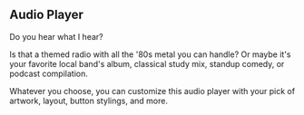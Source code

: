 ## Audio Player

Do you hear what I hear?

Is that a themed radio with all the '80s metal you can handle? Or maybe it's your favorite local band's album, classical study mix, standup comedy, or podcast compilation. 


Whatever you choose, you can customize this audio player with your pick of artwork, layout, button stylings, and more. 
